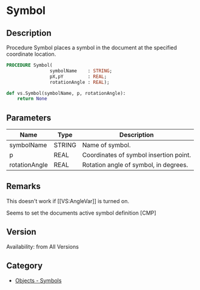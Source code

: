 # Symbol

## Description
Procedure Symbol places a symbol in the document at the specified coordinate location.

```pascal
PROCEDURE Symbol(
				symbolName    : STRING;
				pX,pY         : REAL;
				rotationAngle : REAL);
```

```python
def vs.Symbol(symbolName, p, rotationAngle):
    return None
```

## Parameters
|Name|Type|Description|
|---|---|---|
|symbolName|STRING|Name of symbol.|
|p|REAL|Coordinates of symbol insertion point.|
|rotationAngle|REAL|Rotation angle of symbol, in degrees.|

## Remarks
This doesn't work if [[VS:AngleVar]] is turned on.

Seems to set the documents active symbol definition [CMP]

## Version
Availability: from All Versions

## Category
* [Objects - Symbols](../Categories/Objects%20-%20Symbols.md)
